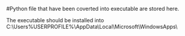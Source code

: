 #Python file that have been coverted into executable are stored here.

The executable should be installed into C:\Users\%USERPROFILE%\AppData\Local\Microsoft\WindowsApps\
